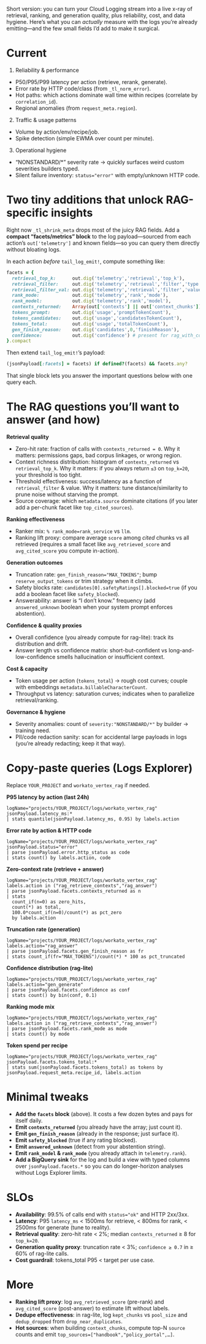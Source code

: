 Short version: you can turn your Cloud Logging stream into a live x-ray of retrieval, ranking, and generation quality, plus reliability, cost, and data hygiene. Here’s what you can *actually* measure with the logs you’re already emitting—and the few small fields I’d add to make it surgical.

# Current

1. Reliability & performance

* P50/P95/P99 latency per action (retrieve, rerank, generate).
* Error rate by HTTP code/class (from `_tl_norm_error`).
* Hot paths: which actions dominate wall time within recipes (correlate by `correlation_id`).
* Regional anomalies (from `request_meta.region`).

2. Traffic & usage patterns

* Volume by action/env/recipe/job.
* Spike detection (simple EWMA over count per minute).

3. Operational hygiene

* “NONSTANDARD/*” severity rate → quickly surfaces weird custom severities builders typed.
* Silent failure inventory: `status="error"` with empty/unknown HTTP code.

# Two tiny additions that unlock RAG-specific insights

Right now `_tl_shrink_meta` drops most of the juicy RAG fields. Add a **compact “facets/metrics” block** to the log payload—sourced from each action’s `out['telemetry']` and known fields—so you can query them directly without bloating logs.

In each action *before* `tail_log_emit!`, compute something like:

```ruby
facets = {
  retrieval_top_k:      out.dig('telemetry','retrieval','top_k'),
  retrieval_filter:     out.dig('telemetry','retrieval','filter','type'),
  retrieval_filter_val: out.dig('telemetry','retrieval','filter','value'),
  rank_mode:            out.dig('telemetry','rank','mode'),
  rank_model:           out.dig('telemetry','rank','model'),
  contexts_returned:    Array(out['contexts'] || out['context_chunks']).length,
  tokens_prompt:        out.dig('usage','promptTokenCount'),
  tokens_candidates:    out.dig('usage','candidatesTokenCount'),
  tokens_total:         out.dig('usage','totalTokenCount'),
  gen_finish_reason:    out.dig('candidates',0,'finishReason'),
  confidence:           out.dig('confidence') # present for rag_with_context
}.compact
```

Then extend `tail_log_emit!`’s payload:

```ruby
(jsonPayload[:facets] = facets) if defined?(facets) && facets.any?
```

That single block lets you answer the important questions below with one query each.

# The RAG questions you’ll want to answer (and how)

**Retrieval quality**

* Zero-hit rate: fraction of calls with `contexts_returned = 0`.
  Why it matters: permissions gaps, bad corpus linkages, or wrong region.
* Context richness distribution: histogram of `contexts_returned` vs `retrieval_top_k`.
  Why it matters: if you always return `≤3` on `top_k=20`, your threshold is too tight.
* Threshold effectiveness: success/latency as a function of `retrieval_filter` & value.
  Why it matters: tune distance/similarity to prune noise without starving the prompt.
* Source coverage: which `metadata.source` dominate citations (if you later add a per-chunk facet like `top_cited_sources`).

**Ranking effectiveness**

* Ranker mix: `% rank_mode=rank_service` vs `llm`.
* Ranking lift proxy: compare average `score` among *cited* chunks vs all retrieved (requires a small facet like `avg_retrieved_score` and `avg_cited_score` you compute in-action).

**Generation outcomes**

* Truncation rate: `gen_finish_reason="MAX_TOKENS"`; bump `reserve_output_tokens` or trim strategy when it climbs.
* Safety blocks rate: `candidates[0].safetyRatings[].blocked=true` (if you add a boolean facet like `safety_blocked`).
* Answerability: answer is “I don’t know.” frequency (add `answered_unknown` boolean when your system prompt enforces abstention).

**Confidence & quality proxies**

* Overall confidence (you already compute for rag-lite): track its distribution and drift.
* Answer length vs confidence matrix: short-but-confident vs long-and-low-confidence smells hallucination or insufficient context.

**Cost & capacity**

* Token usage per action (`tokens_total`) → rough cost curves; couple with embeddings `metadata.billableCharacterCount`.
* Throughput vs latency: saturation curves; indicates when to parallelize retrieval/ranking.

**Governance & hygiene**

* Severity anomalies: count of `severity:"NONSTANDARD/*"` by builder → training need.
* PII/code redaction sanity: scan for accidental large payloads in logs (you’re already redacting; keep it that way).

# Copy-paste queries (Logs Explorer)

Replace `YOUR_PROJECT` and `workato_vertex_rag` if needed.

**P95 latency by action (last 24h)**

```
logName="projects/YOUR_PROJECT/logs/workato_vertex_rag"
jsonPayload.latency_ms:*
| stats quantile(jsonPayload.latency_ms, 0.95) by labels.action
```

**Error rate by action & HTTP code**

```
logName="projects/YOUR_PROJECT/logs/workato_vertex_rag"
jsonPayload.status="error"
| parse jsonPayload.error.http_status as code
| stats count() by labels.action, code
```

**Zero-context rate (retrieve + answer)**

```
logName="projects/YOUR_PROJECT/logs/workato_vertex_rag"
labels.action in ("rag_retrieve_contexts","rag_answer")
| parse jsonPayload.facets.contexts_returned as n
| stats
  count_if(n=0) as zero_hits,
  count(*) as total,
  100.0*count_if(n=0)/count(*) as pct_zero
  by labels.action
```

**Truncation rate (generation)**

```
logName="projects/YOUR_PROJECT/logs/workato_vertex_rag"
labels.action="rag_answer"
| parse jsonPayload.facets.gen_finish_reason as fr
| stats count_if(fr="MAX_TOKENS")/count(*) * 100 as pct_truncated
```

**Confidence distribution (rag-lite)**

```
logName="projects/YOUR_PROJECT/logs/workato_vertex_rag"
labels.action="gen_generate"
| parse jsonPayload.facets.confidence as conf
| stats count() by bin(conf, 0.1)
```

**Ranking mode mix**

```
logName="projects/YOUR_PROJECT/logs/workato_vertex_rag"
labels.action in ("rag_retrieve_contexts","rag_answer")
| parse jsonPayload.facets.rank_mode as mode
| stats count() by mode
```

**Token spend per recipe**

```
logName="projects/YOUR_PROJECT/logs/workato_vertex_rag"
jsonPayload.facets.tokens_total:*
| stats sum(jsonPayload.facets.tokens_total) as tokens by jsonPayload.request_meta.recipe_id, labels.action
```

# Minimal tweaks

* **Add the `facets` block** (above). It costs a few dozen bytes and pays for itself daily.
* **Emit `contexts_returned`** (you already have the array; just count it).
* **Emit `gen_finish_reason`** (already in the response; just surface it).
* **Emit `safety_blocked`** (true if any rating blocked).
* **Emit `answered_unknown`** (detect from your abstention string).
* **Emit `rank_model` & `rank_mode`** (you already attach in `telemetry.rank`).
* **Add a BigQuery sink** for the log and build a view with typed columns over `jsonPayload.facets.*` so you can do longer-horizon analyses without Logs Explorer limits.

# SLOs

* **Availability**: 99.5% of calls end with `status="ok"` and HTTP 2xx/3xx.
* **Latency**: P95 `latency_ms` < 1500ms for retrieve, < 800ms for rank, < 2500ms for generate (tune to reality).
* **Retrieval quality**: zero-hit rate < 2%; median `contexts_returned` ≥ 8 for `top_k=20`.
* **Generation quality proxy**: truncation rate < 3%; `confidence ≥ 0.7` in ≥ 60% of rag-lite calls.
* **Cost guardrail**: tokens_total P95 < target per use case.

# More

* **Ranking lift proxy**: log `avg_retrieved_score` (pre-rank) and `avg_cited_score` (post-answer) to estimate lift without labels.
* **Dedupe effectiveness**: in rag-lite, log `kept_chunks` vs `pool_size` and `dedup_dropped` from `drop_near_duplicates`.
* **Hot sources**: when building `context_chunks`, compute top-N `source` counts and emit `top_sources=["handbook","policy_portal",…]`.

